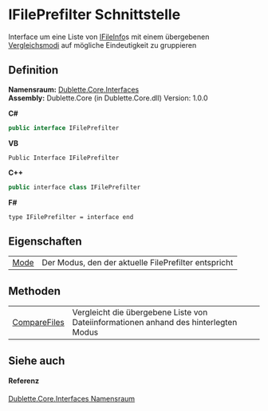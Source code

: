 # IFilePrefilter Schnittstelle


Interface um eine Liste von <a href="T_Dublette_Core_Interfaces_IFileInfo.md">IFileInfo</a>s mit einem übergebenen <a href="T_Dublette_Core_Enums_Vergleichsmodi.md">Vergleichsmodi</a> auf mögliche Eindeutigkeit zu gruppieren



## Definition
**Namensraum:** <a href="N_Dublette_Core_Interfaces.md">Dublette.Core.Interfaces</a>  
**Assembly:** Dublette.Core (in Dublette.Core.dll) Version: 1.0.0

**C#**
``` C#
public interface IFilePrefilter
```
**VB**
``` VB
Public Interface IFilePrefilter
```
**C++**
``` C++
public interface class IFilePrefilter
```
**F#**
``` F#
type IFilePrefilter = interface end
```



## Eigenschaften
<table>
<tr>
<td><a href="P_Dublette_Core_Interfaces_IFilePrefilter_Mode.md">Mode</a></td>
<td>Der Modus, den der aktuelle FilePrefilter entspricht</td></tr>
</table>

## Methoden
<table>
<tr>
<td><a href="M_Dublette_Core_Interfaces_IFilePrefilter_CompareFiles.md">CompareFiles</a></td>
<td>Vergleicht die übergebene Liste von Dateiinformationen anhand des hinterlegten Modus</td></tr>
</table>

## Siehe auch


#### Referenz
<a href="N_Dublette_Core_Interfaces.md">Dublette.Core.Interfaces Namensraum</a>  
